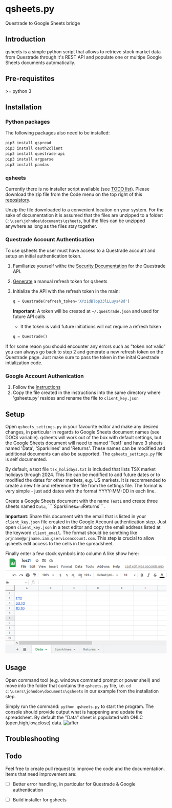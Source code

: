 # qsheets.py
Questrade to Google Sheets bridge

## Introduction

qsheets is a simple python script that allows to retrieve stock market data from Questrade through it's REST API and populate one or multipe Google Sheets documents automatically.

## Pre-requistites

 \>= python 3



## Installation

### Python packages
The following packages also need to be installed:
```python
pip3 install gspread
pip3 install oauth2client
pip3 install questrade-api
pip3 install argparse
pip3 install pandas
```
### qsheets
Currently there is no installer script available (see [TODO list](#todo)). Please download the zip file from the Code menu on the top right of this [reposistory](https://github.com/boffyflow/qsheets).

Unzip the file downloaded to a convenient location on your system. For the sake of  documentation it is assumed that the files are unzipped to a folder: ```C:\user\johndoe\documents\qsheets```, but the files can be unzipped anywhere as long as the files stay together.

### Questrade Account Authentication

To use qsheets the user must have access to a Questrade account and setup an initial authentication token. 

1. Familiarize yourself withe the [Security Documentation](https://www.questrade.com/api/documentation/security) for the Questrade API.
2. [Generate](https://apphub.questrade.com/UI/UserApps.aspx) a manual refresh token for qsheets
3. Initialize the API with the refresh token in the main:
   
    ```python
    q = Questrade(refresh_token='XYz1dBlop33lLLuys4Bd')
    ```

    **Important**: A token will be created at ```~/.questrade.json``` and used for future API calls
      * It the token is valid future initiations will not require a refresh token
    ```python
    q = Questrade()
    ```
If for some reaon you should encounter any errors such as "token not valid" you can always go back to step 2 and generate a new refresh token on the Questrade page. Just make sure to pass the token in the inital Questrade intialization code.

### Google Account Authenication

1. Follow the [instructions](https://gspread.readthedocs.io/en/latest/oauth2.html#for-end-users-using-oauth-client-id)
2. Copy the file created in the instructions into the same directory where 'gsheets.py' resides and rename the file to ```client_key.json```

## Setup

Open ```qsheets_settings.py``` in your favourite editor and make any desired changes, in particular in regards to Google Sheets document names (see DOCS variable). qsheets will work out of the box with default settings, but the Google Sheets document will need to named 'Test1' and have 3 sheets named 'Data', 'Sparklines' and 'Returns'. These names can be modified and additional documents can also be supported. The ```qsheets_settings.py``` file is self documented.

By default, a text file ```tsx_holidays.txt``` is included that lists TSX market holidays through 2024. This file can be modified to add future dates or to modified the dates for other markets, e.g. US markets. It is recommended to create a new file and reference the file from the settings file. The format is very simple - just add dates with the format YYYY-MM-DD in each line. 

Create a Google Sheets document with the name ```Test1``` and create three sheets named ```Data```, ````Sparklines``` and ```Returns```.

**Important**: Share this document with the email that is listed in your ```client_key.json``` file created in the Google Account authentication step. Just open ```client_key.json``` in a text editor and copy the email address listed at the keyword ```client_email```. The format should be somthing like ```prjname@prjname.iam.gserviceaccount.com```. This step is crucial to allow qsheets edit access to the cells in the spreadsheet.

Finally enter a few stock symbols into column A like show here:
![before](/img/before.png)

## Usage

Open command tool (e.g. windows command prompt or power shell) and move into the folder that contains the ```qsheets.py``` file, i.e. 
```cd c:\users\johndoe\documents\qsheets``` in our example from the installation step.

Simply run the command:
```python qsheets.py``` to start the program.
The console should provide output what is happening and update the spreadsheet. By default the "Data" sheet is populated with OHLC (open,high,low,close) data. 
![after](/img/after.png)


## Troubleshooting

## Todo

Feel free to create pull request to improve the code and the documentation. Items that need improvement are:
- [ ] Better error handling, in particular for Questrade & Google authentication
- [ ] Build installer for gsheets


